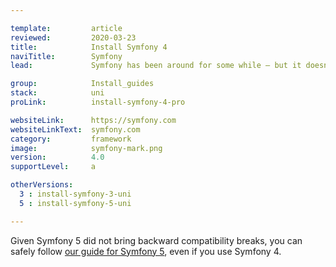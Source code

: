```yaml
---

template:         article
reviewed:         2020-03-23
title:            Install Symfony 4
naviTitle:        Symfony
lead:             Symfony has been around for some while — but it doesn't look old. Learn how to install and tune Symfony 4 on fortrabbit.

group:            Install_guides
stack:            uni
proLink:          install-symfony-4-pro

websiteLink:      https://symfony.com
websiteLinkText:  symfony.com
category:         framework
image:            symfony-mark.png
version:          4.0
supportLevel:     a

otherVersions:
  3 : install-symfony-3-uni
  5 : install-symfony-5-uni

---
```


Given Symfony 5 did not bring backward compatibility breaks, you can safely follow [our guide for Symfony 5](install-symfony-5-uni), even if you use Symfony 4.
